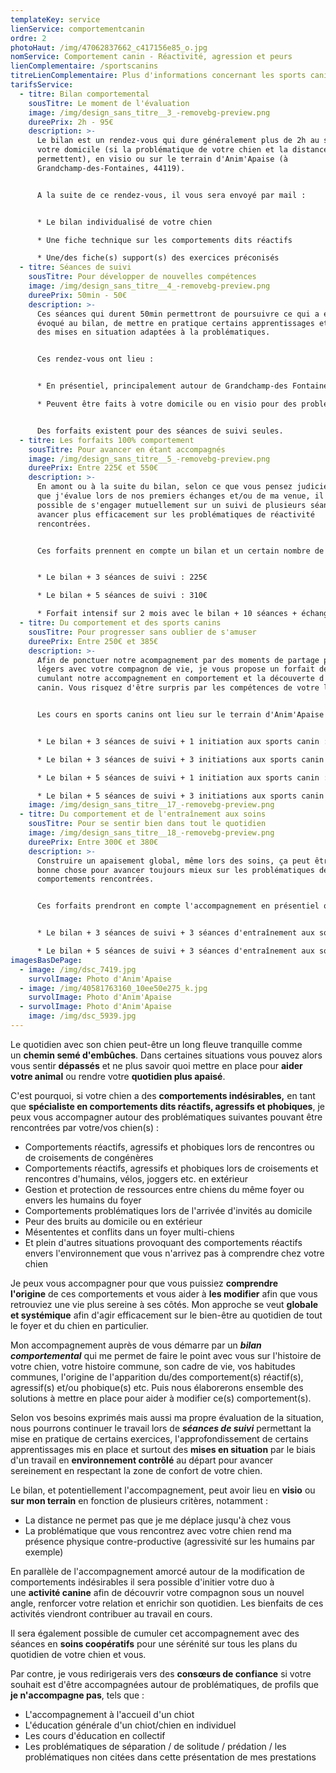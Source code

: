 ```yaml
---
templateKey: service
lienService: comportementcanin
ordre: 2
photoHaut: /img/47062837662_c417156e85_o.jpg
nomService: Comportement canin - Réactivité, agression et peurs
lienComplementaire: /sportscanins
titreLienComplementaire: Plus d'informations concernant les sports canins proposés
tarifsService:
  - titre: Bilan comportemental
    sousTitre: Le moment de l'évaluation
    image: /img/design_sans_titre__3_-removebg-preview.png
    dureePrix: 2h - 95€
    description: >-
      L﻿e bilan est un rendez-vous qui dure généralement plus de 2h au sein de
      votre domicile (si la problématique de votre chien et la distance le
      permettent), en visio ou sur le terrain d'Anim'Apaise (à
      Grandchamp-des-Fontaines, 44119).


      A﻿ la suite de ce rendez-vous, il vous sera envoyé par mail :


      * L﻿e bilan individualisé de votre chien

      * U﻿ne fiche technique sur les comportements dits réactifs

      * U﻿ne/des fiche(s) support(s) des exercices préconisés
  - titre: Séances de suivi
    sousTitre: Pour développer de nouvelles compétences
    image: /img/design_sans_titre__4_-removebg-preview.png
    dureePrix: 50min - 50€
    description: >-
      C﻿es séances qui durent 50min permettront de poursuivre ce qui a été
      évoqué au bilan, de mettre en pratique certains apprentissages et de faire
      des mises en situation adaptées à la problématiques.


      C﻿es rendez-vous ont lieu :


      * E﻿n présentiel, principalement autour de Grandchamp-des Fontaines (44119), dans un premier temps plus particulièrement, pour les chiens ayant des comportements réactifs en extérieur. 

      * Peuvent être faits à votre domicile ou en visio pour des problématiques touchant au lieu de vie du chien ou à des peurs précises (par exemple : protection de ressources, accueil d'invités...)


      D﻿es forfaits existent pour des séances de suivi seules.
  - titre: Les forfaits 100% comportement
    sousTitre: Pour avancer en étant accompagnés
    image: /img/design_sans_titre__5_-removebg-preview.png
    dureePrix: Entre 225€ et 550€
    description: >-
      E﻿n amont ou à la suite du bilan, selon ce que vous pensez judicieux et ce
      que j'évalue lors de nos premiers échanges et/ou de ma venue, il est
      possible de s'engager mutuellement sur un suivi de plusieurs séances pour
      avancer plus efficacement sur les problématiques de réactivité
      rencontrées.


      C﻿es forfaits prennent en compte un bilan et un certain nombre de séances définies ensemble :


      * Le bilan + 3 séances de suivi : 225€

      * L﻿e bilan + 5 séances de suivi : 310€

      * Forfait intensif sur 2 mois avec le bilan + 10 séances + échanges illimités + partage régulier des exercices : 550€
  - titre: Du comportement et des sports canins
    sousTitre: Pour progresser sans oublier de s'amuser
    dureePrix: Entre 250€ et 385€
    description: >-
      A﻿fin de ponctuer notre acompagnement par des moments de partage plus
      légers avec votre compagnon de vie, je vous propose un forfait de séance
      cumulant notre accompagnement en comportement et la découverte d'un sport
      canin. Vous risquez d'être surpris par les compétences de votre loulou !


      L﻿es cours en sports canins ont lieu sur le terrain d'Anim'Apaise et sont individuels.


      * L﻿e bilan + 3 séances de suivi + 1 initiation aux sports canin : 250€

      * L﻿e bilan + 3 séances de suivi + 3 initiations aux sports canin : 300€

      * L﻿e bilan + 5 séances de suivi + 1 initiation aux sports canin : 335€

      * L﻿e bilan + 5 séances de suivi + 3 initiations aux sports canin : 385€
    image: /img/design_sans_titre__17_-removebg-preview.png
  - titre: Du comportement et de l'entraînement aux soins
    sousTitre: Pour se sentir bien dans tout le quotidien
    image: /img/design_sans_titre__18_-removebg-preview.png
    dureePrix: Entre 300€ et 380€
    description: >-
      Construire un apaisement global, même lors des soins, ça peut être une
      bonne chose pour avancer toujours mieux sur les problématiques de
      comportements rencontrées.


      C﻿es forfaits prendront en compte l'accompagnement en présentiel ou visio en comportement et également des séances en plus en visio autour de l'entraînement aux soins du quotidien avec votre loulou.


      * L﻿e bilan + 3 séances de suivi + 3 séances d'entraînement aux soins : 300€

      * L﻿e bilan + 5 séances de suivi + 3 séances d'entraînement aux soins : 380€
imagesBasDePage:
  - image: /img/dsc_7419.jpg
    survolImage: Photo d'Anim'Apaise
  - image: /img/40581763160_10ee50e275_k.jpg
    survolImage: Photo d'Anim'Apaise
  - survolImage: Photo d'Anim'Apaise
    image: /img/dsc_5939.jpg
---
```

Le quotidien avec son chien peut-être un long fleuve tranquille comme un **chemin semé d'embûches**. Dans certaines situations vous pouvez alors vous sentir **dépassés** et ne plus savoir quoi mettre en place pour **aider votre animal** ou rendre votre **quotidien plus apaisé**.

C'est pourquoi, si votre chien a des **comportements indésirables,** en tant que **spécialiste en comportements dits réactifs, agressifs et phobiques**, je peux vous accompagner autour des problématiques suivantes pouvant être rencontrées par votre/vos chien(s) :

* Comportements réactifs, agressifs et phobiques lors de rencontres ou de croisements de congénères
* Comportements réactifs, agressifs et phobiques lors de croisements et rencontres d'humains, vélos, joggers etc. en extérieur 
* Gestion et protection de ressources entre chiens du même foyer ou envers les humains du foyer
* Comportements problématiques lors de l'arrivée d'invités au domicile
* Peur des bruits au domicile ou en extérieur
* Mésententes et conflits dans un foyer multi-chiens
* E﻿t plein d'autres situations provoquant des comportements réactifs envers l'environnement que vous n'arrivez pas à comprendre chez votre chien 

Je peux vous accompagner pour que vous puissiez **comprendre l'origine** de ces comportements et vous aider à **les modifier** afin que vous retrouviez une vie plus sereine à ses côtés. Mon approche se veut **globale et systémique** afin d'agir efficacement sur le bien-être au quotidien de tout le foyer et du chien en particulier. 

Mon accompagnement auprès de vous démarre par un ***bilan comportemental*** qui me permet de faire le point avec vous sur l'histoire de votre chien, votre histoire commune, son cadre de vie, vos habitudes communes, l'origine de l'apparition du/des comportement(s) réactif(s), agressif(s) et/ou phobique(s) etc. Puis nous élaborerons ensemble des solutions à mettre en place pour aider à modifier ce(s) comportement(s).

Selon vos besoins exprimés mais aussi ma propre évaluation de la situation, nous pourrons continuer le travail lors de ***séances de suivi*** permettant la mise en pratique de certains exercices, l'approfondissement de certains apprentissages mis en place et surtout des **mises en situation** par le biais d'un travail en **environnement contrôlé** au départ pour avancer sereinement en respectant la zone de confort de votre chien. 

Le bilan, et potentiellement l'accompagnement, peut avoir lieu en **visio** ou **sur mon terrain** en fonction de plusieurs critères, notamment : 

* La distance ne permet pas que je me déplace jusqu'à chez vous 
* La problématique que vous rencontrez avec votre chien rend ma présence physique contre-productive (agressivité sur les humains par exemple)

En parallèle de l'accompagnement amorcé autour de la modification de comportements indésirables il sera possible d'initier votre duo à une **activité canine** afin de découvrir votre compagnon sous un nouvel angle, renforcer votre relation et enrichir son quotidien. Les bienfaits de ces activités viendront contribuer au travail en cours. 

Il sera également possible de cumuler cet accompagnement avec des séances en **soins coopératifs** pour une sérénité sur tous les plans du quotidien de votre chien et vous.

P﻿ar contre, je vous redirigerais vers des **consœurs de confiance** si votre souhait est d'être accompagnées autour de problématiques, de profils que **je n'accompagne pas**, tels que :

* L﻿'accompagnement à l'accueil d'un chiot
* L﻿'éducation générale d'un chiot/chien en individuel
* L﻿es cours d'éducation en collectif
* L﻿es problématiques de séparation / de solitude / prédation / les problématiques non citées dans cette présentation de mes prestations